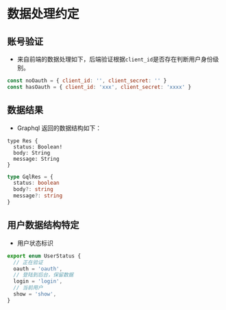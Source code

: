 # 数据处理约定

## 账号验证

- 来自前端的数据处理如下，后端验证根据`client_id`是否存在判断用户身份级别。
~~~js
const noOauth = { client_id: '', client_secret: '' }
const hasOauth = { client_id: 'xxx', client_secret: 'xxxx' }
~~~

## 数据结果
- Graphql 返回的数据结构如下：
~~~gql
type Res {
  status: Boolean!
  body: String
  message: String
}
~~~
~~~ts
type GqlRes = {
  status: boolean
  body?: string
  message?: string
}
~~~

## 用户数据结构特定
- 用户状态标识
~~~ts
export enum UserStatus {
  // 正在验证
  oauth = 'oauth',
  // 登陆到后台，保留数据
  login = 'login',
  // 当前用户
  show = 'show',
}
~~~